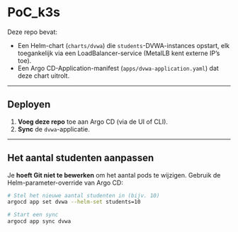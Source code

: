 # PoC_k3s

Deze repo bevat:

- Een Helm-chart (`charts/dvwa`) die `students`-DVWA-instances opstart,
  elk toegankelijk via een LoadBalancer-service (MetalLB kent externe IP’s toe).
- Een Argo CD-Application-manifest (`apps/dvwa-application.yaml`) dat deze chart uitrolt.

---

## Deployen

1. **Voeg deze repo** toe aan Argo CD (via de UI of CLI).
2. **Sync** de `dvwa`-applicatie.

---

## Het aantal studenten aanpassen

Je **hoeft Git niet te bewerken** om het aantal pods te wijzigen. Gebruik de Helm-parameter-override van Argo CD:

```bash
# Stel het nieuwe aantal studenten in (bijv. 10)
argocd app set dvwa --helm-set students=10

# Start een sync
argocd app sync dvwa
